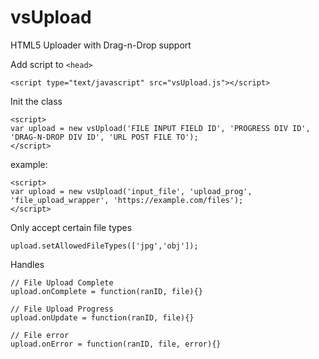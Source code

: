 # vsUpload
HTML5 Uploader with Drag-n-Drop support

Add script to `<head>`
```
<script type="text/javascript" src="vsUpload.js"></script>
```

Init the class
```
<script>
var upload = new vsUpload('FILE INPUT FIELD ID', 'PROGRESS DIV ID', 'DRAG-N-DROP DIV ID', 'URL POST FILE TO');
</script>
```
example:
```
<script>
var upload = new vsUpload('input_file', 'upload_prog', 'file_upload_wrapper', 'https://example.com/files');
</script>
```

Only accept certain file types
```
upload.setAllowedFileTypes(['jpg','obj']);
```



Handles
```
// File Upload Complete
upload.onComplete = function(ranID, file){}

// File Upload Progress
upload.onUpdate = function(ranID, file){}

// File error
upload.onError = function(ranID, file, error){}
```
